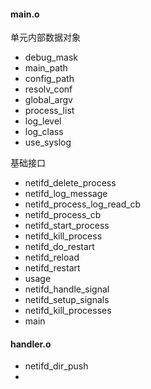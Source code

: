 
#### main.o

单元内部数据对象

* debug_mask
* main_path
* config_path
* resolv_conf
* global_argv
* process_list
* log_level
* log_class
* use_syslog

基础接口

* netifd_delete_process
* netifd_log_message
* netifd_process_log_read_cb
* netifd_process_cb
* netifd_start_process
* netifd_kill_process
* netifd_do_restart
* netifd_reload
* netifd_restart
* usage
* netifd_handle_signal
* netifd_setup_signals
* netifd_kill_processes
* main

#### handler.o

* netifd_dir_push
* 